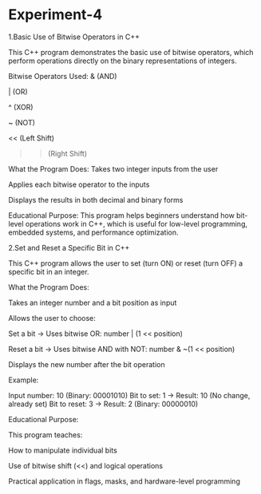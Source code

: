 # Experiment-4

1.Basic Use of Bitwise Operators in C++

This C++ program demonstrates the basic use of bitwise operators, which perform operations directly on the binary representations of integers.

Bitwise Operators Used:
& (AND)

| (OR)

^ (XOR)

~ (NOT)

<< (Left Shift)

>> (Right Shift)

What the Program Does:
Takes two integer inputs from the user

Applies each bitwise operator to the inputs

Displays the results in both decimal and binary forms

Educational Purpose:
This program helps beginners understand how bit-level operations work in C++, which is useful for low-level programming, embedded systems, and performance optimization.

2.Set and Reset a Specific Bit in C++

This C++ program allows the user to set (turn ON) or reset (turn OFF) a specific bit in an integer.

What the Program Does:

Takes an integer number and a bit position as input

Allows the user to choose:

Set a bit → Uses bitwise OR: number | (1 << position)

Reset a bit → Uses bitwise AND with NOT: number & ~(1 << position)

Displays the new number after the bit operation

Example:

Input number: 10   (Binary: 00001010)
Bit to set: 1      → Result: 10 (No change, already set)
Bit to reset: 3    → Result: 2  (Binary: 00000010)

Educational Purpose:

This program teaches:

How to manipulate individual bits

Use of bitwise shift (<<) and logical operations

Practical application in flags, masks, and hardware-level programming
